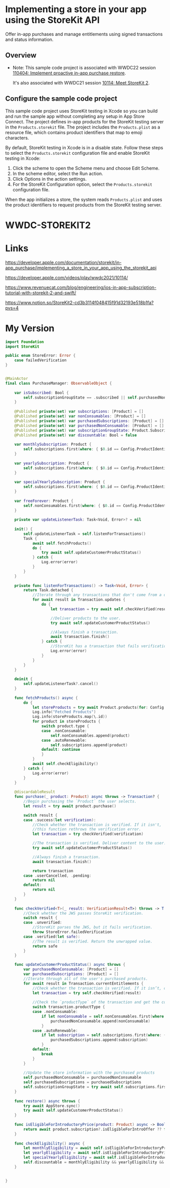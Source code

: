 # Implementing a store in your app using the StoreKit API

Offer in-app purchases and manage entitlements using signed transactions and status information.

## Overview

- Note:
  This sample code project is associated with WWDC22 session [110404: Implement proactive in-app purchase restore](https://developer.apple.com/wwdc22/110404/).
  
  It's also associated with WWDC21 session [10114: Meet StoreKit 2](https://developer.apple.com/wwdc21/10114/).

## Configure the sample code project

This sample code project uses StoreKit testing in Xcode so you can build and run the sample app without completing any setup in App Store Connect. The project defines in-app products for the StoreKit testing server in the `Products.storekit` file. The project includes the `Products.plist` as a resource file, which contains product identifiers that map to emoji characters.

By default, StoreKit testing in Xcode is in a disable state. Follow these steps to select the `Products.storekit` configuration file and enable StoreKit testing in Xcode:
1. Click the scheme to open the Scheme menu and choose Edit Scheme.
2. In the scheme editor, select the Run action.
3. Click Options in the action settings.
4. For the StoreKit Configuration option, select the `Products.storekit` configuration file.

When the app initializes a store, the system reads `Products.plist` and uses the product identifiers to request products from the StoreKit testing server.
# WWDC-STOREKIT2


# Links

https://developer.apple.com/documentation/storekit/in-app_purchase/implementing_a_store_in_your_app_using_the_storekit_api

https://developer.apple.com/videos/play/wwdc2021/10114/

https://www.revenuecat.com/blog/engineering/ios-in-app-subscription-tutorial-with-storekit-2-and-swift/

https://www.notion.so/StoreKit2-cd3b3114f048415f91d32193e518b1fa?pvs=4

# My Version

```swift
import Foundation
import StoreKit

public enum StoreError: Error {
    case failedVerification
}


@MainActor
final class PurchaseManager: ObservableObject {
    
    var isSubscribed: Bool {
        self.subscriptionGroupState == .subscribed || self.purchasedNonConsumable.count > 0
    }
    
    @Published private(set) var subscriptions: [Product] = []
    @Published private(set) var nonConsumables: [Product] = []
    @Published private(set) var purchasedSubscriptions: [Product] = []
    @Published private(set) var purchasedNonConsumable: [Product] = []
    @Published private(set) var subscriptionGroupState: Product.SubscriptionInfo.RenewalState?
    @Published private(set) var discountable: Bool = false
    
    var monthlySubscription: Product {
        self.subscriptions.first(where: { $0.id == Config.ProductIdentifier.oneMonthSubscription.rawValue })!
    }
    
    var yearlySubscription: Product {
        self.subscriptions.first(where: { $0.id == Config.ProductIdentifier.oneYearSubscription.rawValue })!
    }
    
    var specialYearlySubscription: Product {
        self.subscriptions.first(where: { $0.id == Config.ProductIdentifier.oneYearDiscountedSubscription.rawValue })!
    }
    
    var freeForever: Product {
        self.nonConsumables.first(where: { $0.id == Config.ProductIdentifier.freeForever.rawValue })!
    }
    
    private var updateListenerTask: Task<Void, Error>? = nil
    
    init() {
        self.updateListenerTask = self.listenForTransactions()
        Task {
            await self.fetchProducts()
            do {
                try await self.updateCustomerProductStatus()
            } catch {
                Log.error(error)
            }
        }
    }
    
    private func listenForTransactions() -> Task<Void, Error> {
        return Task.detached {
            //Iterate through any transactions that don't come from a direct call to `purchase()`.
            for await result in Transaction.updates {
                do {
                    let transaction = try await self.checkVerified(result)

                    //Deliver products to the user.
                    try await self.updateCustomerProductStatus()

                    //Always finish a transaction.
                    await transaction.finish()
                } catch {
                    //StoreKit has a transaction that fails verification. Don't deliver content to the user.
                    Log.error(error)
                }
            }
        }
    }
    
    deinit {
        self.updateListenerTask?.cancel()
    }
    
    func fetchProducts() async {
        do {
            let storeProducts = try await Product.products(for: Config.ProductIdentifier.all)
            Log.info("Fetched Products")
            Log.info(storeProducts.map(\.id))
            for product in storeProducts {
                switch product.type {
                case .nonConsumable:
                    self.nonConsumables.append(product)
                case .autoRenewable:
                    self.subscriptions.append(product)
                default: continue
                }
            }
            await self.checkEligibility()
        } catch {
            Log.error(error)
        }
    }
    
    @discardableResult
    func purchase(_ product: Product) async throws -> Transaction? {
        //Begin purchasing the `Product` the user selects.
        let result = try await product.purchase()

        switch result {
        case .success(let verification):
            //Check whether the transaction is verified. If it isn't,
            //this function rethrows the verification error.
            let transaction = try checkVerified(verification)

            //The transaction is verified. Deliver content to the user.
            try await self.updateCustomerProductStatus()

            //Always finish a transaction.
            await transaction.finish()

            return transaction
        case .userCancelled, .pending:
            return nil
        default:
            return nil
        }
    }
    
    func checkVerified<T>(_ result: VerificationResult<T>) throws -> T {
        //Check whether the JWS passes StoreKit verification.
        switch result {
        case .unverified:
            //StoreKit parses the JWS, but it fails verification.
            throw StoreError.failedVerification
        case .verified(let safe):
            //The result is verified. Return the unwrapped value.
            return safe
        }
    }

    func updateCustomerProductStatus() async throws {
        var purchasedNonConsumable: [Product] = []
        var purchasedSubscriptions: [Product] = []
        //Iterate through all of the user's purchased products.
        for await result in Transaction.currentEntitlements {
            //Check whether the transaction is verified. If it isn’t, catch `failedVerification` error.
            let transaction = try self.checkVerified(result)
            
            //Check the `productType` of the transaction and get the corresponding product from the store.
            switch transaction.productType {
            case .nonConsumable:
                if let nonConsumable = self.nonConsumables.first(where: { $0.id == transaction.productID }) {
                    purchasedNonConsumable.append(nonConsumable)
                }
            case .autoRenewable:
                if let subscription = self.subscriptions.first(where: { $0.id == transaction.productID }) {
                    purchasedSubscriptions.append(subscription)
                }
            default:
                break
            }
        }
        
        //Update the store information with the purchased products
        self.purchasedNonConsumable = purchasedNonConsumable
        self.purchasedSubscriptions = purchasedSubscriptions
        self.subscriptionGroupState = try await self.subscriptions.first?.subscription?.status.first?.state
    }
    
    func restore() async throws {
        try await AppStore.sync()
        try await self.updateCustomerProductStatus()
    }
    
    func isEligibleForIntroductoryPrice(product: Product) async -> Bool  {
        return await product.subscription?.isEligibleForIntroOffer ?? false
    }
    
    func checkEligibility() async {
        let monthlyEligibility = await self.isEligibleForIntroductoryPrice(product: self.monthlySubscription)
        let yearlyEligibility = await self.isEligibleForIntroductoryPrice(product: self.yearlySubscription)
        let specialYearlyEligibility = await self.isEligibleForIntroductoryPrice(product: self.specialYearlySubscription)
        self.discountable = monthlyEligibility && yearlyEligibility && specialYearlyEligibility
    }

    
}

```
